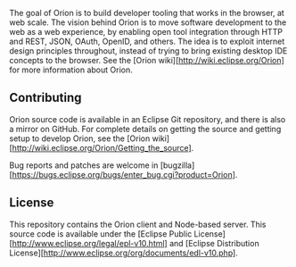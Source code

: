 The goal of Orion is to build developer tooling that works in the browser, at web scale. 
The vision behind Orion is to move software development to the web as a web experience, by 
enabling open tool integration through HTTP and REST, JSON, OAuth, OpenID, and others. 
The idea is to exploit internet design principles throughout, instead of trying to bring 
existing desktop IDE concepts to the browser. See the [Orion wiki][http://wiki.eclipse.org/Orion] for more 
information about Orion.

Contributing
------------

Orion source code is available in an Eclipse Git repository, and there is also a mirror
on GitHub. For complete details on getting the source and getting setup to develop Orion,
see the [Orion wiki][http://wiki.eclipse.org/Orion/Getting_the_source].

Bug reports and patches are welcome in [bugzilla][https://bugs.eclipse.org/bugs/enter_bug.cgi?product=Orion].

License
-------

This repository contains the Orion client and Node-based server. This source code is available
under the [Eclipse Public License][http://www.eclipse.org/legal/epl-v10.html]
and [Eclipse Distribution License][http://www.eclipse.org/org/documents/edl-v10.php].
